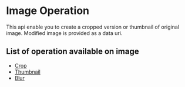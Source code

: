 # Image Operation
This api enable you to create a cropped version or thumbnail of original image. Modified image is provided as a data uri.

## List of operation available on image
* [Crop](api_doc/crop.md)
* [Thumbnail](api_doc/thumbnail.md)
* [Blur](api_doc/blur.md)
